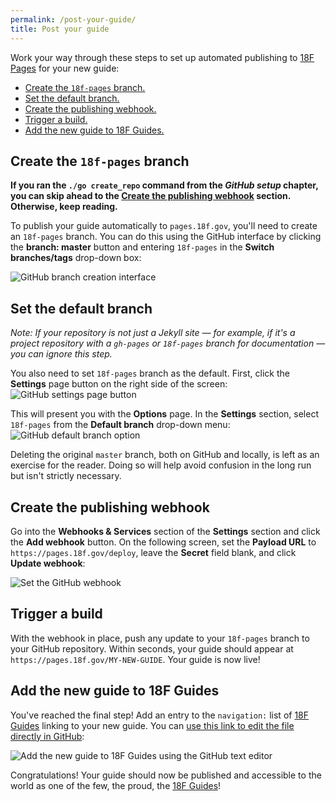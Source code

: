 ```yaml
---
permalink: /post-your-guide/
title: Post your guide
---
```

Work your way through these steps to set up automated publishing to [18F
Pages](https://pages.18f.gov/) for your new guide:

- [Create the `18f-pages` branch.](#create-18f-pages-branch)
- [Set the default branch.](#set-default-branch)
- [Create the publishing webhook.](#set-webhook)
- [Trigger a build.](#trigger-a-build)
- [Add the new guide to 18F Guides.](#add-new-guide)

## <a name="create-18f-pages-branch"></a>Create the `18f-pages` branch

**If you ran the `./go create_repo` command from the _GitHub setup_ chapter,
you can skip ahead to the [Create the publishing webhook](#set-webhook)
section.  Otherwise, keep reading.**

To publish your guide automatically to `pages.18f.gov`, you'll need
to create an `18f-pages` branch. You can do this using the GitHub interface by
clicking the **branch: master** button and entering `18f-pages` in the **Switch
branches/tags** drop-down box:

<img src="{{site.baseurl}}/images/18f-pages.png" alt="GitHub branch creation
interface">

## <a name="set-default-branch"></a>Set the default branch

_Note: If your repository is not just a Jekyll site — for example, if it's a project
repository with a `gh-pages` or `18f-pages` branch for documentation — you can
ignore this step._

You also need to set `18f-pages` branch as the default. First, click the **Settings** page button on the right side of the screen:<br/>
<img src="{{site.baseurl}}/images/gh-settings-button.png" alt="GitHub settings page button">

This will present you with the **Options** page. In the **Settings** section, select `18f-pages` from the **Default branch** drop-down menu:<br/>
<img src="{{site.baseurl}}/images/gh-default-branch.png" alt="GitHub default branch option">

Deleting the original `master` branch, both on GitHub and locally, is left as
an exercise for the reader. Doing so will help avoid confusion in the long run
but isn't strictly necessary.

## <a name="set-webhook"></a>Create the publishing webhook

Go into the **Webhooks & Services** section of the **Settings** section
and click the **Add webhook** button. On the following screen, set the
**Payload URL** to `https://pages.18f.gov/deploy`, leave the **Secret** field
blank, and click **Update webhook**:

<img src="{{site.baseurl}}/images/gh-webhook.png" alt="Set the GitHub webhook">

## <a name="trigger-a-build"></a>Trigger a build

With the webhook in place, push any update to your `18f-pages` branch to your
GitHub repository. Within seconds, your guide should appear at
`https://pages.18f.gov/MY-NEW-GUIDE`. Your guide is now live!

## <a name="add-new-guide"></a>Add the new guide to 18F Guides

You've reached the final step! Add an entry to the `navigation:` list of [18F
Guides](http://18f.github.io/guides/) linking to your new guide. You can [use
this link to edit the file directly in
GitHub](https://github.com/18F/guides/edit/18f-pages/_config.yml):

<img src="{{site.baseurl}}/images/gh-add-guide.png" alt="Add the new guide to 18F Guides using the GitHub text editor">

Congratulations! Your guide should now be published and accessible to the world
as one of the few, the proud, the [18F Guides](https://pages.18f.gov/guides/)!
